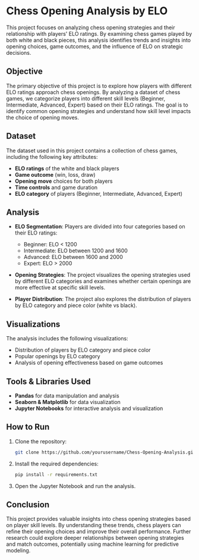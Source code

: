 # Chess Opening Analysis by ELO

This project focuses on analyzing chess opening strategies and their relationship with players' ELO ratings. By examining chess games played by both white and black pieces, this analysis identifies trends and insights into opening choices, game outcomes, and the influence of ELO on strategic decisions.

## Objective
The primary objective of this project is to explore how players with different ELO ratings approach chess openings. By analyzing a dataset of chess games, we categorize players into different skill levels (Beginner, Intermediate, Advanced, Expert) based on their ELO ratings. The goal is to identify common opening strategies and understand how skill level impacts the choice of opening moves.

## Dataset
The dataset used in this project contains a collection of chess games, including the following key attributes:
- **ELO ratings** of the white and black players
- **Game outcome** (win, loss, draw)
- **Opening move** choices for both players
- **Time controls** and game duration
- **ELO category** of players (Beginner, Intermediate, Advanced, Expert)

## Analysis
- **ELO Segmentation**: Players are divided into four categories based on their ELO ratings:
  - Beginner: ELO < 1200
  - Intermediate: ELO between 1200 and 1600
  - Advanced: ELO between 1600 and 2000
  - Expert: ELO > 2000

- **Opening Strategies**: The project visualizes the opening strategies used by different ELO categories and examines whether certain openings are more effective at specific skill levels.

- **Player Distribution**: The project also explores the distribution of players by ELO category and piece color (white vs black).

## Visualizations
The analysis includes the following visualizations:
- Distribution of players by ELO category and piece color
- Popular openings by ELO category
- Analysis of opening effectiveness based on game outcomes

## Tools & Libraries Used
- **Pandas** for data manipulation and analysis
- **Seaborn & Matplotlib** for data visualization
- **Jupyter Notebooks** for interactive analysis and visualization

## How to Run
1. Clone the repository:
   ```bash
   git clone https://github.com/yourusername/Chess-Opening-Analysis.git
   ```
2. Install the required dependencies:
   ```bash
   pip install -r requirements.txt
   ```
3. Open the Jupyter Notebook and run the analysis.

## Conclusion
This project provides valuable insights into chess opening strategies based on player skill levels. By understanding these trends, chess players can refine their opening choices and improve their overall performance. Further research could explore deeper relationships between opening strategies and match outcomes, potentially using machine learning for predictive modeling.
